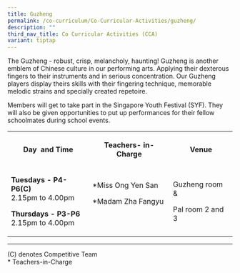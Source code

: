 ```yaml
---
title: Guzheng
permalink: /co-curriculum/Co-Curricular-Activities/guzheng/
description: ""
third_nav_title: Co Curricular Activities (CCA)
variant: tiptap
---
```

<p>The Guzheng - robust, crisp, melancholy, haunting! Guzheng is another emblem of Chinese culture in our performing arts. Applying their dexterous fingers to their instruments and in serious concentration. Our Guzheng players display theirs skills with their fingering technique, memorable melodic strains and specially created repetoire.</p><p>Members will get to take part in the Singapore Youth Festival (SYF). They will also be given opportunities to put up performances for their fellow schoolmates during school events.</p><table><tbody><tr><th rowspan="1" colspan="1"><p>Day&nbsp; and Time</p></th><th rowspan="1" colspan="1"><p>Teachers- in-Charge</p></th><th rowspan="1" colspan="1"><p>Venue</p></th></tr><tr><td rowspan="1" colspan="1"><p><strong>Tuesdays - P4-P6(C)</strong><br>2.15pm to 4.00pm</p><p><strong>Thursdays - P3-P6</strong><br>2.15pm to 4.00pm</p></td><td rowspan="1" colspan="1"><p>*Miss Ong Yen San</p><p>*Madam Zha Fangyu</p><p><br></p></td><td rowspan="1" colspan="1"><p>Guzheng room &amp;</p><p>Pal room 2 and 3</p></td></tr></tbody></table><hr><p>(C) denotes Competitive Team<br>* Teachers-in-Charge</p><p><br><br></p>